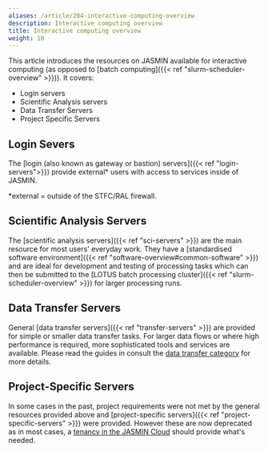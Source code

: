 ```yaml
---
aliases: /article/204-interactive-computing-overview
description: Interactive computing overview
title: Interactive computing overview
weight: 10
---
```


This article introduces the resources on JASMIN available for interactive
computing (as opposed to [batch computing]({{< ref "slurm-scheduler-overview" >}})). It covers:

  * Login servers
  * Scientific Analysis servers
  * Data Transfer Servers
  * Project Specific Servers

## Login Severs

The [login (also known as gateway or bastion) servers]({{< ref "login-servers">}}) provide external* users with access to services inside of JASMIN.

*external = outside of the STFC/RAL firewall. 

## Scientific Analysis Servers

The [scientific analysis servers]({{< ref "sci-servers" >}}) are the main
resource for most users' everyday work. They have a [standardised software
environment]({{< ref "software-overview#common-software" >}}) and are ideal for development and testing of
processing tasks which can then be submitted to the [LOTUS batch processing
cluster]({{< ref "slurm-scheduler-overview" >}}) for larger processing runs.

## Data Transfer Servers

General [data transfer servers]({{< ref "transfer-servers" >}}) are provided
for simple or smaller data transfer tasks. For larger data flows or where high
performance is required, more sophisticated tools and services are available.
Please read the guides in consult the [data transfer
category](http://help.ceda.ac.uk/category/217-data-transfer) for more details.

## Project-Specific Servers

In some cases in the past, project requirements were not met by the general resources
provided above and [project-specific servers]({{< ref "project-specific-servers" >}}) were provided.
However these are now deprecated as in most cases, a [tenancy in the
JASMIN Cloud](http://help.ceda.ac.uk/category/65-for-cloud-tenants) should provide what's needed.
